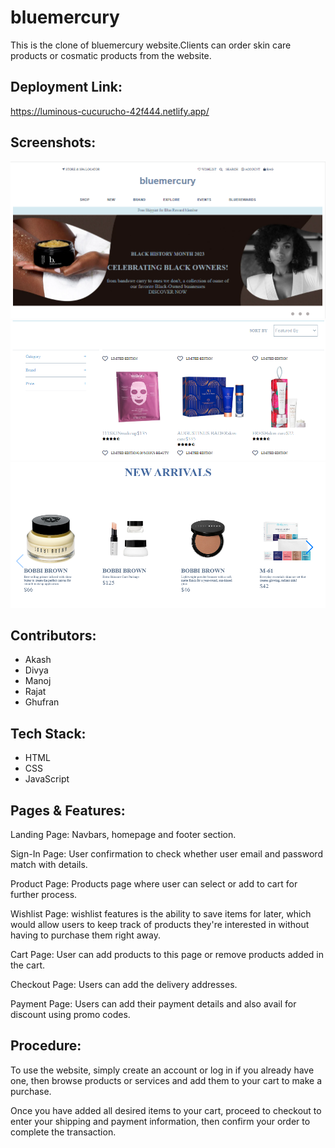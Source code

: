 
# bluemercury

This is the clone of bluemercury website.Clients can order skin care products or cosmatic products from the website.




## Deployment Link:

https://luminous-cucurucho-42f444.netlify.app/

## Screenshots:

![](111.PNG)
![](333.PNG)
![](2222.PNG)





## Contributors:

- Akash
- Divya
- Manoj
- Rajat
- Ghufran

## Tech Stack:

- HTML
- CSS
- JavaScript

## Pages & Features:

Landing Page: Navbars, homepage and footer section.

Sign-In Page: User confirmation to check whether user email and password match with details.

Product Page: Products page where user can select or add to cart for further process.

 Wishlist Page: wishlist features is the ability to save items for later, which would allow users to keep track of products they're interested in without having to purchase them right away.

Cart Page: User can add products to this page or remove products added in the cart.

Checkout Page: Users can add the delivery addresses.

Payment Page: Users can add their payment details and also avail for discount using promo codes.




## Procedure:

To use the website, simply create an account or log in if you already have one, then browse products or services and add them to your cart to make a purchase.

Once you have added all desired items to your cart, proceed to checkout to enter your shipping and payment information, then confirm your order to complete the transaction.